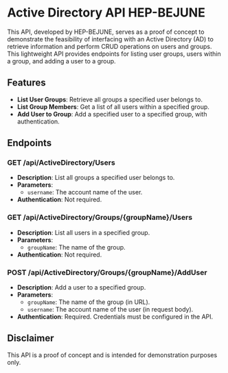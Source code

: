 # Active Directory API HEP-BEJUNE

This API, developed by HEP-BEJUNE, serves as a proof of concept to demonstrate the feasibility of interfacing with an Active Directory (AD) to retrieve information and perform CRUD operations on users and groups. This lightweight API provides endpoints for listing user groups, users within a group, and adding a user to a group.

## Features

- **List User Groups**: Retrieve all groups a specified user belongs to.
- **List Group Members**: Get a list of all users within a specified group.
- **Add User to Group**: Add a specified user to a specified group, with authentication.

## Endpoints

### GET /api/ActiveDirectory/Users

- **Description**: List all groups a specified user belongs to.
- **Parameters**:
  - `username`: The account name of the user.
- **Authentication**: Not required.

### GET /api/ActiveDirectory/Groups/{groupName}/Users

- **Description**: List all users in a specified group.
- **Parameters**:
  - `groupName`: The name of the group.
- **Authentication**: Not required.

### POST /api/ActiveDirectory/Groups/{groupName}/AddUser

- **Description**: Add a user to a specified group.
- **Parameters**:
  - `groupName`: The name of the group (in URL).
  - `username`: The account name of the user (in request body).
- **Authentication**: Required. Credentials must be configured in the API.


## Disclaimer

This API is a proof of concept and is intended for demonstration purposes only.
